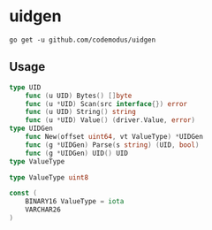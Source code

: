 # uidgen

    go get -u github.com/codemodus/uidgen

## Usage

```go
type UID
    func (u UID) Bytes() []byte
    func (u *UID) Scan(src interface{}) error
    func (u UID) String() string
    func (u *UID) Value() (driver.Value, error)
type UIDGen
    func New(offset uint64, vt ValueType) *UIDGen
    func (g *UIDGen) Parse(s string) (UID, bool)
    func (g *UIDGen) UID() UID
type ValueType
```

```go
type ValueType uint8

const (
    BINARY16 ValueType = iota
    VARCHAR26
)
```
